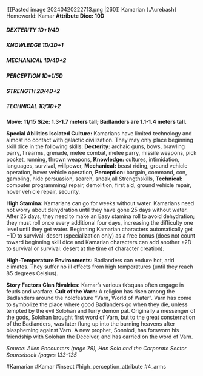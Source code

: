 ![[Pasted image 20240420222713.png |260]]
Kamarian {.Aurebash}
Homeworld: Kamar
**Attribute Dice: 10D**
##### DEXTERITY 1D+1/4D
##### KNOWLEDGE 1D/3D+1
##### MECHANICAL 1D/4D+2
##### PERCEPTION 1D+1/5D
##### STRENGTH 2D/4D+2
##### TECHNICAL 1D/3D+2
**Move: 11/15**
**Size: 1.3-1.7 meters tall; Badlanders are 1.1-1.4 meters tall.**

**Special Abilities**
**Isolated Culture:** Kamarians have limited technology and almost no contact with galactic civilization. They may only place beginning skill dice in the following skills: **Dexterity:** archaic guns, bows, brawling parry, firearms, grenade, melee combat, melee parry, missile weapons, pick pocket, running, thrown weapons, **Knowledge:** cultures, intimidation, languages, survival, willpower, **Mechanical:** beast riding, ground vehicle operation, hover vehicle operation, **Perception:** bargain, command, con, gambling, hide persuasion, search, sneak,all Strengthskills, **Technical:** computer programming/ repair, demolition, first aid, ground vehicle repair, hover vehicle repair, security.

**High Stamina:** Kamarians can go for weeks without water. Kamarians need not worry about dehydration until they have gone 25 days without water. After 25 days, they need to make an Easy stamina roll to avoid dehydration; they must roll once every additional four days, increasing the difficulty one level until they get water. Beginning Kamarian characters automatically get +1D to survival: desert (specialization only) as a free bonus (does not count toward beginning skill dice and Kamarian characters can add another +2D to survival or survival: desert at the time of character creation).

**High-Temperature Environments:** Badlanders can endure hot, arid climates. They suffer no ill effects from high temperatures (until they reach 85 degrees Celsius).

**Story Factors**
**Clan Rivalries:** Kamar’s various tk’squas often engage in feuds and warfare.
**Cult of the Varn:** A religion has risen among the Badlanders around the holofeature “Varn, World of Water”. Varn has come to symbolize the place where good Badlanders go when they die, unless tempted by the evil Solohan and furry demon pal. Originally a messenger of the gods, Solohan brought first word of Varn, but to the great consternation of the Badlanders, was later flung up into the burning heavens after blaspheming against Varn. A new prophet, Sonniod, has forsworn his friendship with Solohan the Deceiver, and has carried on the word of Varn.

*Source: Alien Encounters (page 79), Han Solo and the Corporate Sector Sourcebook (pages 133-135*

#Kamarian  #Kamar #insect 
#high_perception_attribute 
#4_arms 